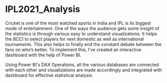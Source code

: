# IPL2021_Analysis

Cricket is one of the most watched sports in India and IPL is its biggest mode of entertainment. One of the ways the audience gets some insight of the statistics is through various easy to understand visualizations. It helps the BCCI to select players for next domestic as well as international tournaments. This also helps to finally end the constant debate between the fans on who’s better. To implement this, I’ve created an interactive dashboard with the help of Power BI.

Using Power BI's DAX Operations, all the various databases are connected with each other and visualizations are made accordingly and integrated with dashboard for effective statistical analysis.
